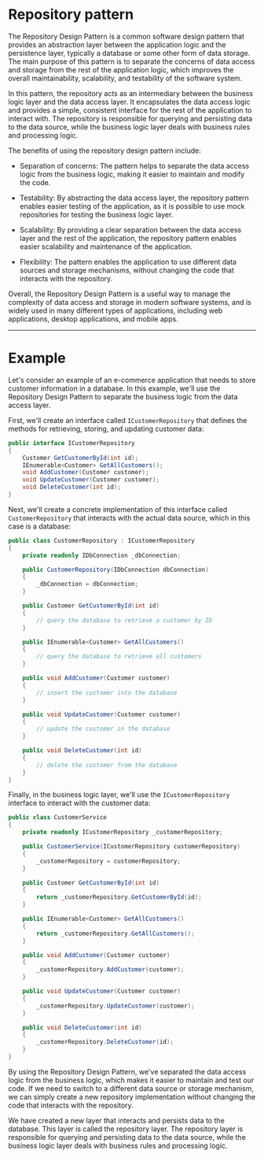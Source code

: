 # Repository pattern


The Repository Design Pattern is a common software design pattern that provides an abstraction layer between the application logic and the persistence layer, typically a database or some other form of data storage. The main purpose of this pattern is to separate the concerns of data access and storage from the rest of the application logic, which improves the overall maintainability, scalability, and testability of the software system.

In this pattern, the repository acts as an intermediary between the business logic layer and the data access layer. It encapsulates the data access logic and provides a simple, consistent interface for the rest of the application to interact with. The repository is responsible for querying and persisting data to the data source, while the business logic layer deals with business rules and processing logic.

The benefits of using the repository design pattern include:

- Separation of concerns: The pattern helps to separate the data access logic from the business logic, making it easier to maintain and modify the code.

- Testability: By abstracting the data access layer, the repository pattern enables easier testing of the application, as it is possible to use mock repositories for testing the business logic layer.

- Scalability: By providing a clear separation between the data access layer and the rest of the application, the repository pattern enables easier scalability and maintenance of the application.

- Flexibility: The pattern enables the application to use different data sources and storage mechanisms, without changing the code that interacts with the repository.

Overall, the Repository Design Pattern is a useful way to manage the complexity of data access and storage in modern software systems, and is widely used in many different types of applications, including web applications, desktop applications, and mobile apps.

---

# Example

Let's consider an example of an e-commerce application that needs to store customer information in a database. In this example, we'll use the Repository Design Pattern to separate the business logic from the data access layer.
    
First, we'll create an interface called `ICustomerRepository` that defines the methods for retrieving, storing, and updating customer data:
```cs
public interface ICustomerRepository
{
    Customer GetCustomerById(int id);
    IEnumerable<Customer> GetAllCustomers();
    void AddCustomer(Customer customer);
    void UpdateCustomer(Customer customer);
    void DeleteCustomer(int id);
}
```

Next, we'll create a concrete implementation of this interface called `CustomerRepository` that interacts with the actual data source, which in this case is a database:

```cs
public class CustomerRepository : ICustomerRepository
{
    private readonly IDbConnection _dbConnection;

    public CustomerRepository(IDbConnection dbConnection)
    {
        _dbConnection = dbConnection;
    }

    public Customer GetCustomerById(int id)
    {
        // query the database to retrieve a customer by ID
    }

    public IEnumerable<Customer> GetAllCustomers()
    {
        // query the database to retrieve all customers
    }

    public void AddCustomer(Customer customer)
    {
        // insert the customer into the database
    }

    public void UpdateCustomer(Customer customer)
    {
        // update the customer in the database
    }

    public void DeleteCustomer(int id)
    {
        // delete the customer from the database
    }
}
```

Finally, in the business logic layer, we'll use the `ICustomerRepository` interface to interact with the customer data:

```cs
public class CustomerService
{
    private readonly ICustomerRepository _customerRepository;

    public CustomerService(ICustomerRepository customerRepository)
    {
        _customerRepository = customerRepository;
    }

    public Customer GetCustomerById(int id)
    {
        return _customerRepository.GetCustomerById(id);
    }

    public IEnumerable<Customer> GetAllCustomers()
    {
        return _customerRepository.GetAllCustomers();
    }

    public void AddCustomer(Customer customer)
    {
        _customerRepository.AddCustomer(customer);
    }

    public void UpdateCustomer(Customer customer)
    {
        _customerRepository.UpdateCustomer(customer);
    }

    public void DeleteCustomer(int id)
    {
        _customerRepository.DeleteCustomer(id);
    }
}
```

By using the Repository Design Pattern, we've separated the data access logic from the business logic, which makes it easier to maintain and test our code. If we need to switch to a different data source or storage mechanism, we can simply create a new repository implementation without changing the code that interacts with the repository.

We have created a new layer that interacts and persists data to the database. This layer is called the repository layer. The repository layer is responsible for querying and persisting data to the data source, while the business logic layer deals with business rules and processing logic.
